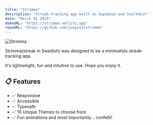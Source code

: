 ```yaml
---
title: "Strimma"
description: "Streak-tracking app built on Supabase and Sveltekit"
date: "March 01 2025"
demoURL: "https://strimma.netlify.app"
repoURL: "https://github.com/joayo13/strimma"
---
```


![Strimma](/strimma.png)

Strimma(streak in Swedish) was designed to be a minimalists streak-tracking app. 

It's lightweight, fun and intuitive to use. Hope you enjoy it.

## 📋 Features

- ✅ Responsive
- ✅ Accessible
- ✅ Typesafe
- ✅ 10 Unique Themes to choose from
- ✅ Fun animations and most importantly... confetti!